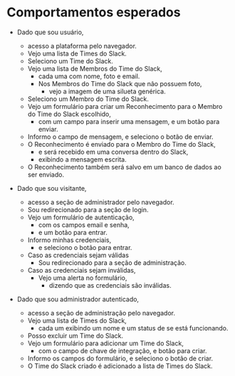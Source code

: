 # Comportamentos esperados

- Dado que sou usuário,
  - acesso a plataforma pelo navegador.
  - Vejo uma lista de Times do Slack.
  - Seleciono um Time do Slack.
  - Vejo uma lista de Membros do Time do Slack,
    - cada uma com nome, foto e email.
    - Nos Membros do Time do Slack que não possuem foto,
      - vejo a imagem de uma silueta genérica.
  - Seleciono um Membro do Time do Slack.
  - Vejo um formulário para criar um Reconhecimento para o Membro do Time do Slack escolhido,
    - com um campo para inserir uma mensagem, e um botão para enviar.
  - Informo o campo de mensagem, e seleciono o botão de enviar.
  - O Reconhecimento é enviado para o Membro do Time do Slack,
    - e será recebido em uma conversa dentro do Slack,
    - exibindo a mensagem escrita.
  - O Reconhecimento também será salvo em um banco de dados ao ser enviado.

- Dado que sou visitante,
  - acesso a seção de administrador pelo navegador.
  - Sou redirecionado para a seção de login.
  - Vejo um formulário de autenticação,
    - com os campos email e senha,
    - e um botão para entrar.
  - Informo minhas credenciais,
    - e seleciono o botão para entrar.
  - Caso as credenciais sejam válidas
    - Sou redirecionado para a seção de administração.
  - Caso as credenciais sejam inválidas,
    - Vejo uma alerta no formulário,
      - dizendo que as credenciais são inválidas.

- Dado que sou administrador autenticado,
  - acesso a seção de administração pelo navegador.
  - Vejo uma lista de Times do Slack,
    - cada um exibindo um nome e um status de se está funcionando.
  - Posso excluir um Time do Slack.
  - Vejo um formulário para adicionar um Time do Slack,
    - com o campo de chave de integração, e botão para criar.
  - Informo os campos do formulário, e seleciono o botão de criar.
  - O Time do Slack criado é adicionado a lista de Times do Slack.